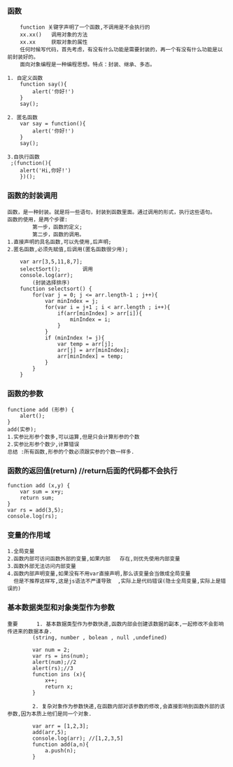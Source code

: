 ### 函数
		function 关键字声明了一个函数,不调用是不会执行的
		xx.xx()   调用对象的方法
		xx.xx 	  获取对象的属性
		任何时候写代码，首先考虑，有没有什么功能是需要封装的，再一个有没有什么功能是以前封装好的。
		面向对象编程是一种编程思想。特点：封装、继承、多态。

	1. 自定义函数
		function say(){
			alert('你好!')
		}
		say();

	2. 匿名函数
		var say = function(){
			alert('你好!')
		}
		say();

	3.自执行函数
	 ;(function(){
		alert('Hi,你好!')
		})();
### 函数的封装调用
	函数，是一种封装。就是将一些语句，封装到函数里面。通过调用的形式，执行这些语句。
	函数的使用，是两个步骤:	
			第一步，函数的定义;
			第二步，函数的调用。
	1.直接声明的具名函数,可以先使用,后声明;
	2.匿名函数,必须先赋值,后调用(匿名函数很少用);

		var arr[3,5,11,8,7];
		selectSort();  		调用
		console.log(arr); 
			(封装选择排序)
		function selectsort() {
			for(var j = 0; j <= arr.length-1 ; j++){
				var minIndex = j;
				for(var i = j+1 ; i < arr.length ; i++){
					if(arr[minIndex] > arr[i]){
						minIndex = i;
					}
				}
				if (minIndex != j){
					var temp = arr[j];
					arr[j] = arr[minIndex];
					arr[minIndex] = temp;
				}
			}
		}
### 函数的参数
	functione add (形参) {
		alert();
	}
	add(实参);
	1.实参比形参个数多,可以运算,但是只会计算形参的个数
	2.实参比形参个数少,计算错误
	总结 :所有函数,形参的个数必须跟实参的个数一样多.
### 函数的返回值(return) //return后面的代码都不会执行
	function add (x,y) {
		var sum = x+y;
		return sum;
	}
	var rs = add(3,5);
	console.log(rs);

### 变量的作用域
	1.全局变量
	2.函数内部可访问函数外部的变量,如果内部	存在,则优先使用内部变量
	3.函数外部无法访问内部变量
	4.函数内部声明变量,如果没有不用var直接声明,那么该变量会当做成全局变量
	  但是不推荐这样写,这是js语法不严谨导致	,实际上是代码错误(隐士全局变量,实际上是错误的)

### 基本数据类型和对象类型作为参数
	重要		1. 基本数据类型作为参数快递,函数内部会创建该数据的副本,一起修改不会影响传进来的数据本身. 
			(string, number , bolean , null ,undefined)

			var num = 2;
			var rs = ins(num);
			alert(num);//2
			alert(rs);//3
			function ins (x){
				x++;
				return x;
			}

			2. 复杂对象作为参数快递,在函数内部对该参数的修改,会直接影响到函数外部的该参数,因为本质上他们是同一个对象.

			var arr = [1,2,3];
			add(arr,5);
			console.log(arr); //[1,2,3,5]
			function add(a,n){
				a.push(n);
			}